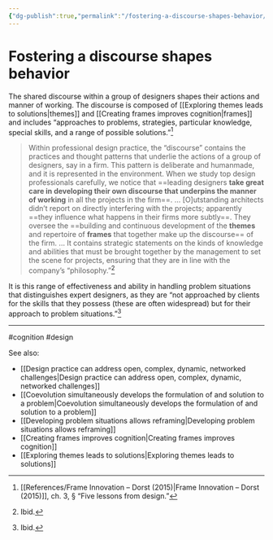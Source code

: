 ```yaml
---
{"dg-publish":true,"permalink":"/fostering-a-discourse-shapes-behavior/"}
---
```



# Fostering a discourse shapes behavior

The shared discourse within a group of designers shapes their actions and manner of working. The discourse is composed of [[Exploring themes leads to solutions\|themes]] and [[Creating frames improves cognition\|frames]] and includes “approaches to problems, strategies, particular knowledge, special skills, and a range of possible solutions.”[^1]

> Within professional design practice, the “discourse” contains the practices and thought patterns that underlie the actions of a group of designers, say in a firm. This pattern is deliberate and humanmade, and it is represented in the environment. When we study top design professionals carefully, we notice that ==leading designers **take great care in developing their own discourse that underpins the manner of working** in all the projects in the firm==.
> …
> \[O\]utstanding architects didn’t report on directly interfering with the projects; apparently ==they influence what happens in their firms more subtly==. They oversee the ==building and continuous development of the **themes** and repertoire of **frames** that together make up the discourse== of the firm. … It contains strategic statements on the kinds of knowledge and abilities that must be brought together by the management to set the scene for projects, ensuring that they are in line with the company’s “philosophy.”[^2]

It is this range of effectiveness and ability in handling problem situations that distinguishes expert designers, as they are “not approached by clients for the skills that they possess (these are often widespread) but for their approach to problem situations.”[^3]


---
#cognition #design 

See also:
- [[Design practice can address open, complex, dynamic, networked challenges\|Design practice can address open, complex, dynamic, networked challenges]]
- [[Coevolution simultaneously develops the formulation of and solution to a problem\|Coevolution simultaneously develops the formulation of and solution to a problem]]
- [[Developing problem situations allows reframing\|Developing problem situations allows reframing]]
- [[Creating frames improves cognition\|Creating frames improves cognition]]
- [[Exploring themes leads to solutions\|Exploring themes leads to solutions]]

[^1]: [[References/Frame Innovation – Dorst (2015)\|Frame Innovation – Dorst (2015)]], ch. 3, § “Five lessons from design.”
[^2]: Ibid.
[^3]: Ibid.